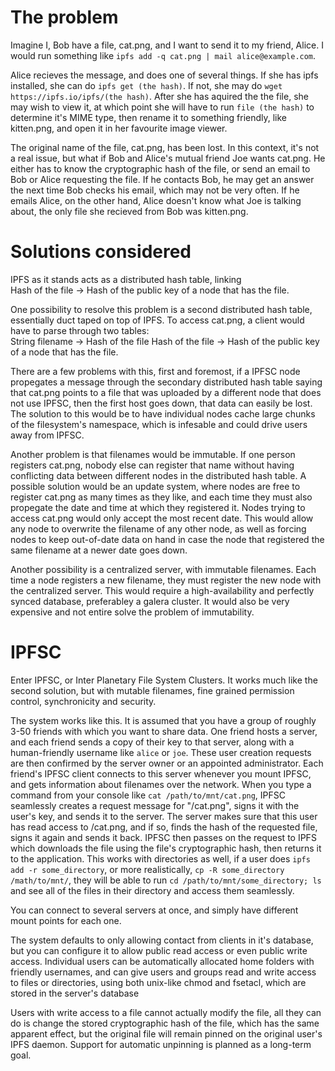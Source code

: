 # The problem

Imagine I, Bob have a file, cat.png, and I want to send it to my friend, Alice. I would run something like `ipfs add -q cat.png | mail alice@example.com`. 

Alice recieves the message, and does one of several things. If she has ipfs installed, she can do `ipfs get (the hash)`. If not, she may do `wget https://ipfs.io/ipfs/(the hash)`. After she has aquired the the file, she may wish to view it, at which point she will have to run `file (the hash)` to determine it's MIME type, then rename it to something friendly, like kitten.png, and open it in her favourite image viewer.

The original name of the file, cat.png, has been lost. In this context, it's not a real issue, but what if Bob and Alice's mutual friend Joe wants cat.png. He either has to know the cryptographic hash of the file, or send an email to Bob or Alice requesting the file. If he contacts Bob, he may get an answer the next time Bob checks his email, which may not be very often. If he emails Alice, on the other hand, Alice doesn't know what Joe is talking about, the only file she recieved from Bob was kitten.png.

# Solutions considered

IPFS as it stands acts as a distributed hash table, linking  
    Hash of the file -> Hash of the public key of a node that has the file.

One possibility to resolve this problem is a second distributed hash table, essentially duct taped on top of IPFS. To access cat.png, a client would have to parse through two tables:  
    String filename -> Hash of the file
    Hash of the file -> Hash of the public key of a node that has the file.

There are a few problems with this, first and foremost, if a IPFSC node propegates a message through the secondary distributed hash table saying that cat.png points to a file that was uploaded by a different node that does not use IPFSC, then the first host goes down, that data can easily be lost. The solution to this would be to have individual nodes cache large chunks of the filesystem's namespace, which is infesable and could drive users away from IPFSC. 

Another problem is that filenames would be immutable. If one person registers cat.png, nobody else can register that name without having conflicting data between different nodes in the distributed hash table. A possible solution would be an update system, where nodes are free to register cat.png as many times as they like, and each time they must also propegate the date and time at which they registered it. Nodes trying to access cat.png would only accept the most recent date. This would allow any node to overwrite the filename of any other node, as well as forcing nodes to keep out-of-date data on hand in case the node that registered the same filename at a newer date goes down.

Another possibility is a centralized server, with immutable filenames. Each time a node registers a new filename, they must register the new node with the centralized server. This would require a high-availability and perfectly synced database, preferabley a galera cluster. It would also be very expensive and not entire solve the problem of immutability. 

# IPFSC

Enter IPFSC, or Inter Planetary File System Clusters. It works much like the second solution, but with mutable filenames, fine grained permission control, synchronicity and security.

The system works like this. It is assumed that you have a group of roughly 3-50 friends with which you want to share data. One friend hosts a server, and each friend sends a copy of their key to that server, along with a human-friendly username like `alice` or `joe`. These user creation requests are then confirmed by the server owner or an appointed administrator. Each friend's IPFSC client connects to this server whenever you mount IPFSC, and gets information about filenames over the network. When you type a command from your console like `cat /path/to/mnt/cat.png`, IPFSC seamlessly creates a request message for "/cat.png", signs it with the user's key, and sends it to the server. The server makes sure that this user has read access to /cat.png, and if so, finds the hash of the requested file, signs it again and sends it back. IPFSC then passes on the request to IPFS which downloads the file using the file's cryptographic hash, then returns it to the application. This works with directories as well, if a user does `ipfs add -r some_directory`, or more realistically, `cp -R some_directory /math/to/mnt/`, they will be able to run `cd /path/to/mnt/some_directory; ls` and see all of the files in their directory and access them seamlessly.

You can connect to several servers at once, and simply have different mount points for each one.

The system defaults to only allowing contact from clients in it's database, but you can configure it to allow public read access or even public write access. Individual users can be automatically allocated home folders with friendly usernames, and can give users and groups read and write access to files or directories, using both unix-like chmod and fsetacl, which are stored in the server's database

Users with write access to a file cannot actually modify the file, all they can do is change the stored cryptographic hash of the file, which has the same apparent effect, but the original file will remain pinned on the original user's IPFS daemon. Support for automatic unpinning is planned as a long-term goal.
